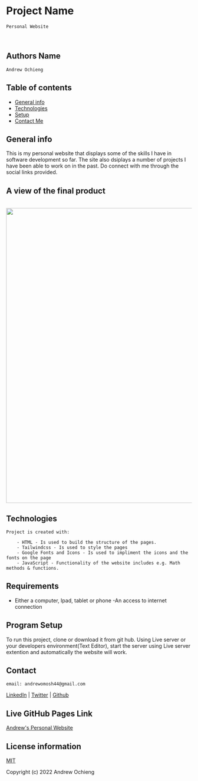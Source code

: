 # Project Name 
    Personal Website

<br>

## Authors Name

    Andrew Ochieng


## Table of contents

- [General info](#general-info)
- [Technologies](#technologies)
- [Setup](#setup)
- [Contact Me](#contact)

## General info

This is my personal website that displays some of the skills I have in software development so far. The site also dsiplays a number of projects I have been able to work on in the past. Do connect with me through the social links provided.



## A view of the final product
<br>


<img src="" width="800px"/>

<br>

## Technologies

    Project is created with:

        - HTML - Is used to build the structure of the pages.
        - Tailwindcss - Is used to style the pages
        - Google Fonts and Icons - Is used to impliment the icons and the fonts on the page
        - JavaScript - Functionality of the website includes e.g. Math methods & functions.

## Requirements

- Either a computer, Ipad, tablet or phone -An access to internet connection

## Program Setup

To run this project, clone or download it from git hub. Using Live server or your developers environment(Text Editor), start the server using Live server extention and automatically the website will work.


## Contact

    email: andrewomosh44@gmail.com

[LinkedIn](https://www.linkedin.com/in/andrew-ochieng-00b076180/) | 
[Twitter](https://twitter.com/drew_omosh) | 
[Github](https://github.com/Andrew-Ochieng)


## Live GitHub Pages Link

[Andrew's Personal Website](https://andrewomosh.netlify.app/)



## License information

[MIT](LICENCE)

Copyright (c) 2022 Andrew Ochieng
